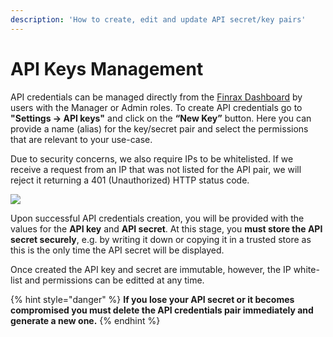 ```yaml
---
description: 'How to create, edit and update API secret/key pairs'
---
```


# API Keys Management

API credentials can be managed directly from the [Finrax Dashboard](https://dashboard.finrax.com) by users with the Manager or Admin roles. To create API credentials go to **"Settings -&gt; API keys"** and click on the **“New Key”** button. Here you can provide a name \(alias\) for the key/secret pair and select the permissions that are relevant to your use-case.  
  
Due to security concerns, we also require IPs to be whitelisted. If we receive a request from an IP that was not listed for the API pair, we will reject it returning a 401 \(Unauthorized\) HTTP status code.  


![](../.gitbook/assets/jun-24-2020-13-42-54.gif)

Upon successful API credentials creation, you will be provided with the values for the **API key** and **API secret**. At this stage, you **must store the API secret securely**, e.g. by writing it down or copying it in a trusted store as this is the only time the API secret will be displayed.   
  
Once created the API key and secret are immutable, however, the IP white-list and permissions can be editted at any time.  


{% hint style="danger" %}
**If you lose your API secret or it becomes compromised you must delete the API credentials pair immediately and generate a new one.**
{% endhint %}




